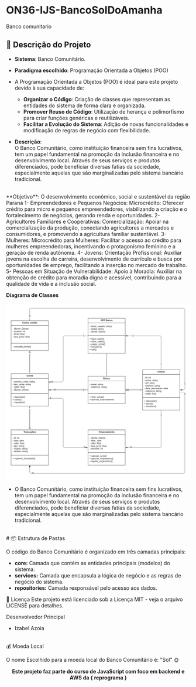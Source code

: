 # ON36-IJS-BancoSolDoAmanha
Banco comunitario
<br> 

## 📂  Descrição do Projeto

- **Sistema**: Banco Comunitário.
- **Paradigma escolhido**:  Programação Orientada a Objetos (POO)

- A Programação Orientada a Objetos (POO) é ideal para este projeto devido à sua capacidade de:

  - **Organizar o Código**: Criação de classes que representam as entidades do sistema de forma clara e organizada.
  - **Promover Reuso de Código**: Utilização de herança e polimorfismo para criar funções genéricas e reutilizáveis.
  - **Facilitar a Evolução do Sistema**: Adição de novas funcionalidades e modificação de regras de negócio com flexibilidade.
  
- **Descrição**:  
O Banco Comunitário, como instituição financeira sem fins lucrativos, tem um papel fundamental na promoção da inclusão financeira e no desenvolvimento local. Através de seus serviços e produtos diferenciados, pode beneficiar diversas fatias da sociedade, especialmente aquelas que são marginalizadas pelo sistema bancário tradicional.
<br>
**Objetivo**: O desenvolvimento econômico, social e sustentável da região Paraná
  1- Empreendedores e Pequenos Negócios:
     Microcrédito: Oferecer crédito para micro e pequenos empreendedores, viabilizando a criação e o fortalecimento de negócios, gerando renda e oportunidades.
  2- Agricultores Familiares e Cooperativas:
     Comercialização: Apoiar na comercialização da produção, conectando agricultores a mercados e consumidores, e promovendo a agricultura familiar sustentável.
  3- Mulheres:
     Microcrédito para Mulheres: Facilitar o acesso ao crédito para mulheres empreendedoras, incentivando o protagonismo feminino e a geração de renda autônoma.
  4- Jovens:
      Orientação Profissional: Auxiliar jovens na escolha de carreira, desenvolvimento de currículo e busca por oportunidades de emprego, facilitando a inserção no mercado de trabalho.
  5- Pessoas em Situação de Vulnerabilidade:
     Apoio à Moradia: Auxiliar na obtenção de crédito para moradia digna e acessível, contribuindo para a qualidade de vida e a inclusão social.
   
 **Diagrama de Classes**

![Diagrama de Classes UML](https://github.com/IzabelAzoia/ON36-IJS-BancoSolDoAmanha/blob/main/Imagens/diagrama_banco_comunitario.jpeg)
 
- O Banco Comunitário, como instituição financeira sem fins lucrativos, tem um papel fundamental na promoção da inclusão financeira e no desenvolvimento local. Através      de seus serviços e produtos diferenciados, pode beneficiar diversas fatias da sociedade, especialmente aquelas que são marginalizadas pelo sistema bancário tradicional.
<br> 
# 📦 Estrutura de Pastas 

O código do Banco Comunitário é organizado em três camadas principais:

* **core:** Camada que contém as entidades principais (modelos) do sistema.
* **services:** Camada que encapsula a lógica de negócio e as regras de negócio do sistema.
* **repositories:** Camada responsável pelo acesso aos dados.  

📜 Licença
Este projeto está licenciado sob a Licença MIT - veja o arquivo LICENSE para detalhes.

 Desenvolvedor Principal
 - Izabel Azoia
 
<br>
💰 Moeda Local 

O nome Escolhido para a moeda local do Banco Comunitário é: "Sol" 🌞

<strong><p align = "center"> Este projeto faz parte do curso de JavaScript com foco em backend e AWS da { reprograma } </p></strong>
